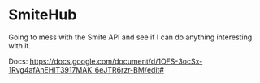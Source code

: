 # SmiteHub
Going to mess with the Smite API and see if I can do anything interesting with it.

Docs:
https://docs.google.com/document/d/1OFS-3ocSx-1Rvg4afAnEHlT3917MAK_6eJTR6rzr-BM/edit#
